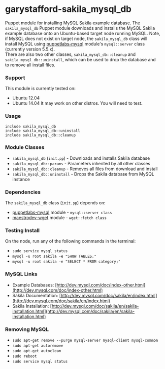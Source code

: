 # garystafford-sakila_mysql_db #

Puppet module for installing MySQL Sakila example database. The `sakila_mysql_db` Puppet module downloads and installs the MySQL Sakila example database onto an Ubuntu-based target node running MySQL. Note, if MySQL does not exist on target node, the `sakila_mysql_db` class will install MySQL using [puppetlabs-mysql](https://forge.puppetlabs.com/puppetlabs/mysql) module's `mysql::server` class (currently version 5.5.x).  
There are also two other classes, `sakila_mysql_db::cleanup` and `sakila_mysql_db::uninstall`, which can be used to drop the database and to remove all install files.

### Support
This module is currently tested on:
* Ubuntu 12.04
* Ubuntu 14.04
It may work on other distros. You will need to test.

### Usage
`include sakila_mysql_db`  
`include sakila_mysql_db::uninstall`  
`include sakila_mysql_db::cleanup`  

### Module Classes
* `sakila_mysql_db` (`init.pp`) - Downloads and installs Sakila database
* `sakila_mysql_db::params` - Parameters inherited by all other classes
* `sakila_mysql_db::cleanup` - Removes all files from download and install
* `sakila_mysql_db::uninstall` - Drops the Sakila database from MySQL instance

### Dependencies
The `sakila_mysql_db` class (`init.pp`) depends on:
* [puppetlabs-mysql](https://forge.puppetlabs.com/puppetlabs/mysql) module - `mysql::server class`
* [maestrodev-wget](https://forge.puppetlabs.com/maestrodev/wget) module - `wget::fetch class`

### Testing Install
On the node, run any of the following commands in the terminal:
* `sudo service mysql status`
* `mysql -u root sakila -e "SHOW TABLES;"`
* `mysql -u root sakila -e "SELECT * FROM category;"`  

### MySQL Links
* Example Databases: [http://dev.mysql.com/doc/index-other.html](http://dev.mysql.com/doc/index-other.html)
* Sakila Documentation: [http://dev.mysql.com/doc/sakila/en/index.html](http://dev.mysql.com/doc/sakila/en/index.html)
* Sakila Installation: [http://dev.mysql.com/doc/sakila/en/sakila-installation.html](http://dev.mysql.com/doc/sakila/en/sakila-installation.html)

### Removing MySQL
* `sudo apt-get remove --purge mysql-server mysql-client mysql-common`
* `sudo apt-get autoremove`
* `sudo apt-get autoclean`
* `sudo reboot`
* `sudo service mysql status`
